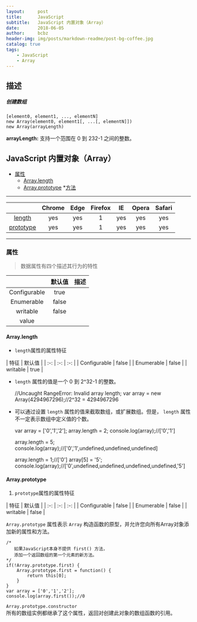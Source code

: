 ```yaml
---
layout:     post
title:      JavaScript
subtitle:   JavaScript 内置对象（Array）
date:       2018-06-05
author:     bcbz
header-img: img/posts/markdown-readme/post-bg-coffee.jpg
catalog: true
tags:
    - JavaScript
    - Array
---
```

## 描述 #
##### 创建数组 #

    [element0, element1, ..., elementN]
    new Array(element0, element1[, ...[, elementN]])
    new Array(arrayLength)

__arrayLength:__ 支持一个范围在 0 到 232-1 之间的整数。

##  JavaScript 内置对象（Array）
* [属性](#property)
  * [Array.length](#length)
  * [Array.prototype](#prototype)
*[方法](#)

---

|  | Chrome | Edge | Firefox | IE | Opera | Safari |
| :-: | :-: | :-: | :-: | :-: | :-: | :-: |
| [length](#length)| yes| yes | 1 | yes | yes| yes |
| [prototype](#prototype) | yes| yes | 1 | yes | yes| yes |

---
<a id="property"></a>
### 属性
> 数据属性有四个描述其行为的特性

|  | 默认值 | 描述 |
| :-: | :-: | :-: |
| Configurable | true |  |
| Enumerable | false |  |
| writable | false |  |
| value |  |  |

<a id="length"></a>
#### Array.length

- ``length``属性的属性特征

| 特征 | 默认值 |
| :-: | :-: | :-: |
| Configurable | false |
| Enumerable | false |
| writable | true |

- ``length`` 属性的值是一个 0 到 2^32-1 的整数。

    //Uncaught RangeError: Invalid array length;
    var array = new Array(4294967296);//2^32 = 4294967296

- 可以通过设置 ``length`` 属性的值来截取数组，或扩展数组。但是， ``length``  属性不一定表示数组中定义值的个数。

    var array = ['0','1','2'];
    array.length = 2;
    console.log(array);//['0','1']

    array.length = 5;
    console.log(array);//['0','1',undefined,undefined,undefined]

    array.length = 1;//['0']
    array[5] = '5';
    console.log(array);//['0',undefined,undefined,undefined,undefined,'5']

<a id="prototype"></a>
#### Array.prototype
1. ``prototype``属性的属性特征

| 特征 | 默认值 |
| :-: | :-: | :-: |
| Configurable | false |
| Enumerable | false |
| writable | false |

``Array.prototype`` 属性表示 ``Array`` 构造函数的原型，并允许您向所有Array对象添加新的属性和方法。

    /*
       如果JavaScript本身不提供 first() 方法，
       添加一个返回数组的第一个元素的新方法。
    */
    if(!Array.prototype.first) {
        Array.prototype.first = function() {
            return this[0];
        }
    }
    var array = ['0','1','2'];
    console.log(array.first());//0

``Array.prototype.constructor``  
所有的数组实例都继承了这个属性，返回对创建此对象的数组函数的引用。
